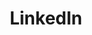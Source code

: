 ---
title: "LinkedIn"
weight: 2
description: "My connections and interests in the social world"
link: "https://www.linkedin.com/in/yash-n-patel/"
---
